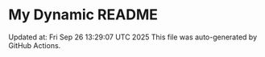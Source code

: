# My Dynamic README
Updated at: Fri Sep 26 13:29:07 UTC 2025
This file was auto-generated by GitHub Actions.

